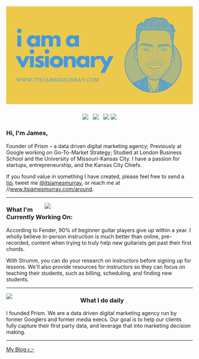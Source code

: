 # [![james murray header](https://github.com/ItsJamesMurray/ItsJamesMurray/blob/master/assets/visionary.png)](https://www.itsjamesmurray.com)
<p align='center'>
<a href="https://www.twitter/itsjamesmurray"><img height="30" src="https://image.flaticon.com/icons/svg/124/124021.svg"></a>&nbsp;&nbsp;
<a href="https://www.instagram/itsjamesmurray"><img height="30" src="https://image.flaticon.com/icons/svg/1384/1384063.svg"></a>&nbsp;&nbsp;
<a href="https://www.ko-fi.com/itsjamesmurray"><img height="30" src="https://uploads-ssl.webflow.com/5c14e387dab576fe667689cf/5ca5bf1dff3c03fbf7cc9b3c_Kofi_logo_RGB_rounded-p-500.png"></a>
<a href="https://www.linkedin.com/in/itsjamesmurray/"><img height="30" src="https://content.linkedin.com/content/dam/me/business/en-us/amp/brand-site/v2/bg/LI-Bug.svg.original.svg"></a>
</p>

### Hi, I'm James,

Founder of Prism – a data driven digital marketing agency; Previously at Google working on Go-To-Market Strategy; Studied at London Business School and the University of Missouri-Kansas City.  I have a passion for startups, entrepreneurship, and the Kansas City Chiefs.  

 If you found value in something I have created, please feel free to send a [tip](https://www.ko-fi.com/jamesmurray), tweet me [@itsjamesmurray](https://twitter.com/itsjamesmurray), or reach me at //www.itsjamesmurray.com/around.
 
 ---

<p>
  <a href="https://www.strumm.co"><img width="400" align='right' src="https://github.com/ItsJamesMurray/ItsJamesMurray/blob/master/assets/strummHome.jpg"></a>
</p>

### What I'm Currently Working On:

According to Fender, 90% of beginner guitar players give up within a year.  I wholly believe in-person instruction is much better than online, pre-recorded, content when trying to truly help new guitarists get past their first chords.

With Strumm, you can do your research on instructors before signing up for lessons. We'll also provide resources for instructors so they can focus on teaching their students, such as billing, scheduling, and finding new students.

---

<p>
  <a href="https://www.prismgrowth.com"><img width="200" align='left' src="https://media-exp1.licdn.com/dms/image/C4E0BAQFQFNfAx8AYpg/company-logo_200_200/0/1625077406777?e=1632960000&v=beta&t=HvG-z8U4e9eWlsq4lBNZsPHo_2u5zVXop5OJzQFzH1M"></a>
</p>

### What I do daily

I founded Prism.  We are a data driven digital marketing agency run by former Googlers and former media execs.  Our goal is to help our clients fully capture their first party data, and leverage that into marketing decision making.

---

[My Blog 👉](https://www.itsjamesmurray.com/)
